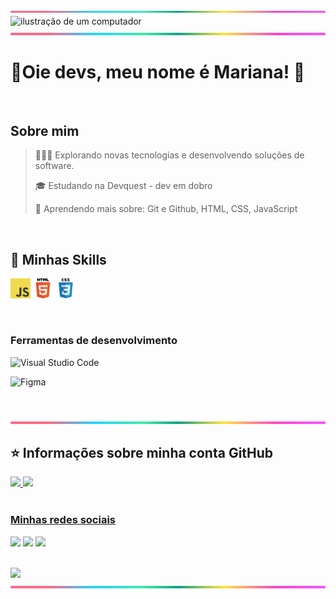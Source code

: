 ![](lineBar.png)
<img src="https://raw.githubusercontent.com/MicaelliMedeiros/micaellimedeiros/master/image/computer-illustration.png" alt="ilustração de um computador" min-width="400px" max-width="400px" width="400px" align="center">
![](lineBar.png)
 <br/>
 
 # 💜Oie devs, meu nome é Mariana! 👋
 
 <br/>

 ## Sobre mim

>👩🏾‍💻 Explorando novas tecnologias e desenvolvendo soluções de software.
>
>🎓 Estudando na Devquest - dev em dobro
>
>🌱 Aprendendo mais sobre: Git e Github, HTML, CSS, JavaScript

 <br/>

## 🚀 Minhas Skills
<code><img height="32" src="https://raw.githubusercontent.com/github/explore/80688e429a7d4ef2fca1e82350fe8e3517d3494d/topics/javascript/javascript.png" alt="Javascript"/></code>
<code><img height="32" src="https://raw.githubusercontent.com/github/explore/80688e429a7d4ef2fca1e82350fe8e3517d3494d/topics/html/html.png" alt="HTML5"/></code>
<code><img height="32" src="https://raw.githubusercontent.com/github/explore/80688e429a7d4ef2fca1e82350fe8e3517d3494d/topics/css/css.png" alt="CSS"/></code>

 <br/>

### **Ferramentas de desenvolvimento**

![Visual Studio Code](https://img.shields.io/badge/-Visual%20Studio%20Code-333333?style=flat&logo=visual-studio-code&logoColor=007ACC)

![Figma](https://img.shields.io/badge/-Figma-333333?style=flat&logo=figma&logoColor=007ACC)

 <br/>
 
 ![](lineBar.png)
## ⭐ Informações sobre minha conta GitHub

<div>
<a href="https://github.com/mariana549">
<img height="180em" src="https://github-readme-stats.vercel.app/api?username=mariana549&show_icons=true&theme=tokyonight&include_all_commits=true&count_private=true"/>
<img height="180em" src="https://github-readme-stats.vercel.app/api/top-langs/?username=mariana549&layout=compact&langs_count=6&theme=tokyonight"/>
</div>

<br>

### **Minhas redes sociais**


<div>
<a href="https://www.instagram.com/mariana_429/" target="_blank"><img src="https://img.shields.io/badge/-Instagram-%23E4405F?style=for-the- badge&logo=instagram&logoColor=white" target="_blank"></a>
<a href = "[marievaristo889@gmail.com](mailto:marievaristo889@gmail.com)"><img src="https://img.shields.io/badge/-Gmail-%23333?style=for-the-badge&logo=gmail&logoColor=white" alvo ="_blank"></a>
<a href="https://www.linkedin.com/in/mari-evaristo-6694b5245/" target="_blank"><img src="https://img.shields.io/badge/-LinkedIn-%230077B5?style= for-the-badge&logo=linkedin&logoColor=white" target="_blank"></a>
</div>

<br>

![](https://komarev.com/ghpvc/?username=mariana549&color=blueviolet&style=for-the-badge&label=CONTADOR)
![](lineBar.png)
